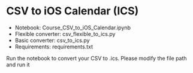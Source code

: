 # CSV to iOS Calendar (ICS)

- Notebook: Course_CSV_to_iOS_Calendar.ipynb
- Flexible converter: csv_flexible_to_ics.py
- Basic converter: csv_to_ics.py
- Requirements: requirements.txt

Run the notebook to convert your CSV to .ics.
Please modify the file path and run it
